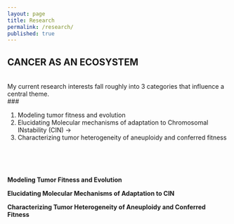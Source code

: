 ```yaml
---
layout: page
title: Research
permalink: /research/
published: true
---
```


## CANCER AS AN ECOSYSTEM
<BR>
My current research interests fall roughly into 3 categories that influence a central theme.
<br>
### <ol>
  <li> Modeling tumor fitness and evolution
  <li> Elucidating Molecular mechanisms of adaptation to Chromosomal INstability (CIN) &rarr; 
  <li> Characterizing tumor heterogeneity of aneuploidy and conferred fitness
</ol>
<br><br><br>

**Modeling Tumor Fitness and Evolution**
<br>

**Elucidating Molecular Mechanisms of Adaptation to CIN**
<br>

**Characterizing Tumor Heterogeneity of Aneuploidy and Conferred Fitness**
<br>